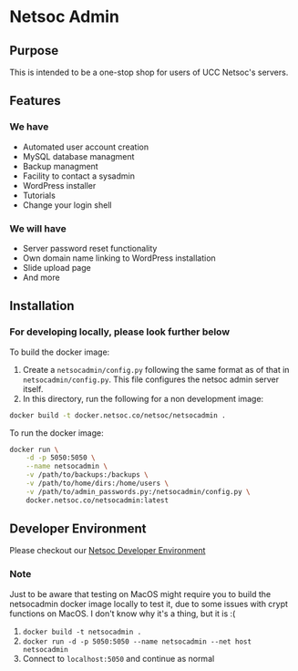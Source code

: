 # Netsoc Admin

## Purpose

This is intended to be a one-stop shop for users of UCC Netsoc's servers.

## Features

### We have

* Automated user account creation
* MySQL database managment
* Backup managment
* Facility to contact a sysadmin
* WordPress installer
* Tutorials
* Change your login shell

### We will have

* Server password reset functionality
* Own domain name linking to WordPress installation
* Slide upload page
* And more

## Installation

### For developing locally, please look further below

To build the docker image:

1. Create a `netsocadmin/config.py` following the same format as of that in `netsocadmin/config.py`. This file configures the netsoc admin server itself.
2. In this directory, run the following for a non development image:

```bash
docker build -t docker.netsoc.co/netsoc/netsocadmin .
```

To run the docker image:

```bash
docker run \
    -d -p 5050:5050 \
    --name netsocadmin \
    -v /path/to/backups:/backups \
    -v /path/to/home/dirs:/home/users \
    -v /path/to/admin_passwords.py:/netsocadmin/config.py \
    docker.netsoc.co/netsocadmin:latest
```

## Developer Environment

Please checkout our [Netsoc Developer Environment](https://github.com/UCCNetworkingSociety/dev-env)

### Note

Just to be aware that testing on MacOS might require you to build the netsocadmin docker image locally to test it, due to some issues with crypt functions on MacOS.
I don't know why it's a thing, but it is :(

1. `docker build -t netsocadmin .`
2. `docker run -d -p 5050:5050 --name netsocadmin --net host netsocadmin`
3. Connect to `localhost:5050` and continue as normal
